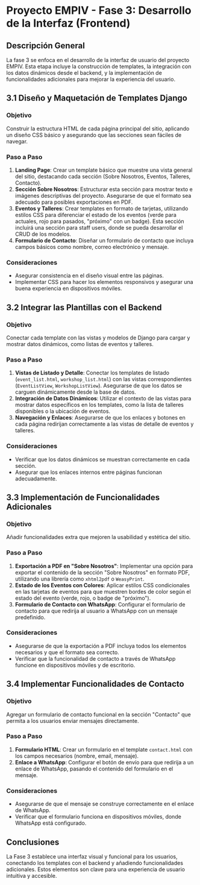 # Proyecto EMPIV - Fase 3: Desarrollo de la Interfaz (Frontend)

## Descripción General

La fase 3 se enfoca en el desarrollo de la interfaz de usuario del proyecto EMPIV. Esta etapa incluye la construcción de templates, la integración con los datos dinámicos desde el backend, y la implementación de funcionalidades adicionales para mejorar la experiencia del usuario.

## 3.1 Diseño y Maquetación de Templates Django

### Objetivo

Construir la estructura HTML de cada página principal del sitio, aplicando un diseño CSS básico y asegurando que las secciones sean fáciles de navegar.

### Paso a Paso

1. **Landing Page**: Crear un template básico que muestre una vista general del sitio, destacando cada sección (Sobre Nosotros, Eventos, Talleres, Contacto).
2. **Sección Sobre Nosotros**: Estructurar esta sección para mostrar texto e imágenes descriptivas del proyecto. Asegurarse de que el formato sea adecuado para posibles exportaciones en PDF.
3. **Eventos y Talleres**: Crear templates en formato de tarjetas, utilizando estilos CSS para diferenciar el estado de los eventos (verde para actuales, rojo para pasados, "próximo" con un badge). Esta sección incluirá una sección para staff users, donde se pueda desarrollar el CRUD de los modelos.
4. **Formulario de Contacto**: Diseñar un formulario de contacto que incluya campos básicos como nombre, correo electrónico y mensaje.

### Consideraciones

- Asegurar consistencia en el diseño visual entre las páginas.
- Implementar CSS para hacer los elementos responsivos y asegurar una buena experiencia en dispositivos móviles.

## 3.2 Integrar las Plantillas con el Backend

### Objetivo

Conectar cada template con las vistas y modelos de Django para cargar y mostrar datos dinámicos, como listas de eventos y talleres.

### Paso a Paso

1. **Vistas de Listado y Detalle**: Conectar los templates de listado (`event_list.html`, `workshop_list.html`) con las vistas correspondientes (`EventListView`, `WorkshopListView`). Asegurarse de que los datos se carguen dinámicamente desde la base de datos.
2. **Integración de Datos Dinámicos**: Utilizar el contexto de las vistas para mostrar datos específicos en los templates, como la lista de talleres disponibles o la ubicación de eventos.
3. **Navegación y Enlaces**: Asegurarse de que los enlaces y botones en cada página redirijan correctamente a las vistas de detalle de eventos y talleres.

### Consideraciones

- Verificar que los datos dinámicos se muestran correctamente en cada sección.
- Asegurar que los enlaces internos entre páginas funcionan adecuadamente.

## 3.3 Implementación de Funcionalidades Adicionales

### Objetivo

Añadir funcionalidades extra que mejoren la usabilidad y estética del sitio.

### Paso a Paso

1. **Exportación a PDF en "Sobre Nosotros"**: Implementar una opción para exportar el contenido de la sección "Sobre Nosotros" en formato PDF, utilizando una librería como `xhtml2pdf` o `WeasyPrint`.
2. **Estado de los Eventos con Colores**: Aplicar estilos CSS condicionales en las tarjetas de eventos para que muestren bordes de color según el estado del evento (verde, rojo, o badge de "próximo").
3. **Formulario de Contacto con WhatsApp**: Configurar el formulario de contacto para que redirija al usuario a WhatsApp con un mensaje predefinido.

### Consideraciones

- Asegurarse de que la exportación a PDF incluya todos los elementos necesarios y que el formato sea correcto.
- Verificar que la funcionalidad de contacto a través de WhatsApp funcione en dispositivos móviles y de escritorio.

## 3.4 Implementar Funcionalidades de Contacto

### Objetivo

Agregar un formulario de contacto funcional en la sección "Contacto" que permita a los usuarios enviar mensajes directamente.

### Paso a Paso

1. **Formulario HTML**: Crear un formulario en el template `contact.html` con los campos necesarios (nombre, email, mensaje).
2. **Enlace a WhatsApp**: Configurar el botón de envío para que redirija a un enlace de WhatsApp, pasando el contenido del formulario en el mensaje.

### Consideraciones

- Asegurarse de que el mensaje se construye correctamente en el enlace de WhatsApp.
- Verificar que el formulario funciona en dispositivos móviles, donde WhatsApp está configurado.

## Conclusiones

La Fase 3 establece una interfaz visual y funcional para los usuarios, conectando los templates con el backend y añadiendo funcionalidades adicionales. Estos elementos son clave para una experiencia de usuario intuitiva y accesible.
